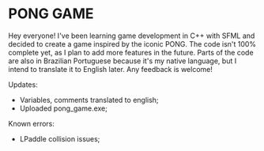 # PONG GAME

Hey everyone! I've been learning game development in C++ with SFML and decided to create a game inspired by the iconic PONG. The code isn't 100% complete yet, as I plan to add more features in the future. Parts of the code are also in Brazilian Portuguese because it's my native language, but I intend to translate it to English later. Any feedback is welcome!

Updates:
- Variables, comments translated to english;
- Uploaded pong_game.exe;

Known errors:
- LPaddle collision issues;
